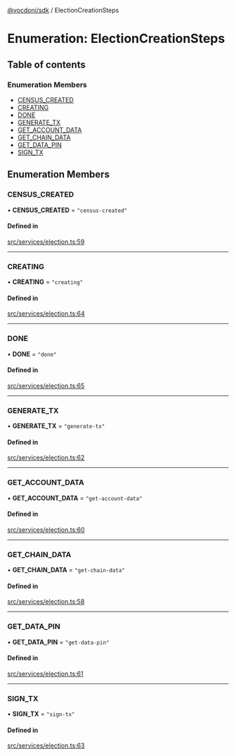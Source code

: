 [@vocdoni/sdk](/sdk) / ElectionCreationSteps

# Enumeration: ElectionCreationSteps

## Table of contents

### Enumeration Members

- [CENSUS\_CREATED](ElectionCreationSteps.md#census_created)
- [CREATING](ElectionCreationSteps#creating)
- [DONE](ElectionCreationSteps#done)
- [GENERATE\_TX](ElectionCreationSteps.md#generate_tx)
- [GET\_ACCOUNT\_DATA](ElectionCreationSteps.md#get_account_data)
- [GET\_CHAIN\_DATA](ElectionCreationSteps.md#get_chain_data)
- [GET\_DATA\_PIN](ElectionCreationSteps.md#get_data_pin)
- [SIGN\_TX](ElectionCreationSteps.md#sign_tx)

## Enumeration Members

### CENSUS\_CREATED

• **CENSUS\_CREATED** = ``"census-created"``

#### Defined in

[src/services/election.ts:59](https://github.com/vocdoni/vocdoni-sdk/blob/179c92b4cecfec787d968dc02b519f64ee15c5d3/src/services/election.ts#L59)

___

### CREATING

• **CREATING** = ``"creating"``

#### Defined in

[src/services/election.ts:64](https://github.com/vocdoni/vocdoni-sdk/blob/179c92b4cecfec787d968dc02b519f64ee15c5d3/src/services/election.ts#L64)

___

### DONE

• **DONE** = ``"done"``

#### Defined in

[src/services/election.ts:65](https://github.com/vocdoni/vocdoni-sdk/blob/179c92b4cecfec787d968dc02b519f64ee15c5d3/src/services/election.ts#L65)

___

### GENERATE\_TX

• **GENERATE\_TX** = ``"generate-tx"``

#### Defined in

[src/services/election.ts:62](https://github.com/vocdoni/vocdoni-sdk/blob/179c92b4cecfec787d968dc02b519f64ee15c5d3/src/services/election.ts#L62)

___

### GET\_ACCOUNT\_DATA

• **GET\_ACCOUNT\_DATA** = ``"get-account-data"``

#### Defined in

[src/services/election.ts:60](https://github.com/vocdoni/vocdoni-sdk/blob/179c92b4cecfec787d968dc02b519f64ee15c5d3/src/services/election.ts#L60)

___

### GET\_CHAIN\_DATA

• **GET\_CHAIN\_DATA** = ``"get-chain-data"``

#### Defined in

[src/services/election.ts:58](https://github.com/vocdoni/vocdoni-sdk/blob/179c92b4cecfec787d968dc02b519f64ee15c5d3/src/services/election.ts#L58)

___

### GET\_DATA\_PIN

• **GET\_DATA\_PIN** = ``"get-data-pin"``

#### Defined in

[src/services/election.ts:61](https://github.com/vocdoni/vocdoni-sdk/blob/179c92b4cecfec787d968dc02b519f64ee15c5d3/src/services/election.ts#L61)

___

### SIGN\_TX

• **SIGN\_TX** = ``"sign-tx"``

#### Defined in

[src/services/election.ts:63](https://github.com/vocdoni/vocdoni-sdk/blob/179c92b4cecfec787d968dc02b519f64ee15c5d3/src/services/election.ts#L63)
